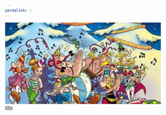 ```yaml
---
permalink: /
---
```


![alt image](noel.jpg)<br>
[title](https://tanaok.github.io/nowell/anniversairemoreno.mp3)
